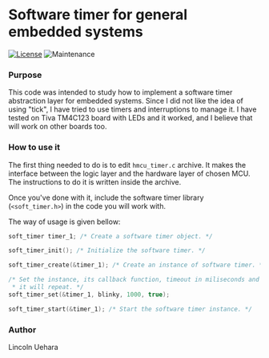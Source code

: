 # Software timer for general embedded systems

[![License](https://img.shields.io/github/license/LincolnUehara/EmbeddedSoftwareTimer)](https://github.com/LincolnUehara/EmbeddedSoftwareTimer/blob/master/LICENSE)
![Maintenance](https://img.shields.io/maintenance/no/2018)

### Purpose

This code was intended to study how to implement a software timer abstraction layer for embedded systems. Since I did not like the idea of using "tick", I have tried to use timers and interruptions to manage it.
I have tested on Tiva TM4C123 board with LEDs and it worked, and I believe that will work on other boards too.

### How to use it

The first thing needed to do is to edit `hmcu_timer.c` archive. It makes the interface between the logic layer and the hardware layer of chosen MCU. The instructions to do it is written inside the archive.

Once you've done with it, include the software timer library (`<soft_timer.h>`) in the code you will work with.

The way of usage is given bellow:
```c
soft_timer timer_1; /* Create a software timer object. */

soft_timer_init(); /* Initialize the software timer. */

soft_timer_create(&timer_1); /* Create an instance of software timer. */

/* Set the instance, its callback function, timeout in miliseconds and if 
 * it will repeat. */
soft_timer_set(&timer_1, blinky, 1000, true);

soft_timer_start(&timer_1); /* Start the software timer instance. */
```

### Author

Lincoln Uehara
